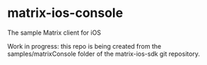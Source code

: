 # matrix-ios-console
The sample Matrix client for iOS

Work in progress: this repo is being created from the samples/matrixConsole folder of the matrix-ios-sdk git repository.
